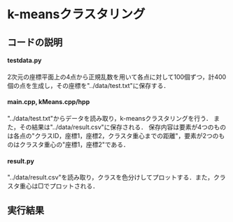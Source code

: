 # k-meansクラスタリング
## コードの説明
#### testdata.py
2次元の座標平面上の4点から正規乱数を用いて各点に対して100個ずつ，計400個の点を生成し，その座標を"../data/test.txt"に保存する．
#### main.cpp, kMeans.cpp/hpp
"../data/test.txt"からデータを読み取り，k-meansクラスタリングを行う．
また，その結果は"../data/result.csv"に保存される．
保存内容は要素が4つのものは各点の"クラスID，座標1，座標2，クラスタ重心までの距離"，要素が2つのものはクラスタ重心の"座標1，座標2"である．
#### result.py
"../data/result.csv"を読み取り，クラスを色分けしてプロットする．また，クラスタ重心は□でプロットされる．

## 実行結果

